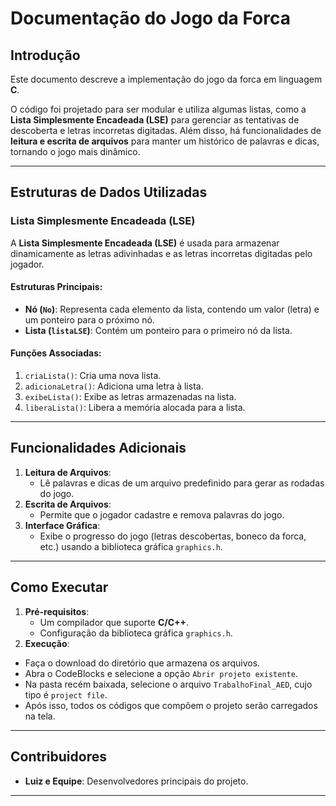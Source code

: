 # Documentação do Jogo da Forca

## Introdução
Este documento descreve a implementação do jogo da forca em linguagem **C**.

O código foi projetado para ser modular e utiliza algumas listas, como a **Lista Simplesmente Encadeada (LSE)** para gerenciar as tentativas de descoberta e letras incorretas digitadas. Além disso, há funcionalidades de **leitura e escrita de arquivos** para manter um histórico de palavras e dicas, tornando o jogo mais dinâmico.

---

## Estruturas de Dados Utilizadas

### Lista Simplesmente Encadeada (LSE)
A **Lista Simplesmente Encadeada (LSE)** é usada para armazenar dinamicamente as letras adivinhadas e as letras incorretas digitadas pelo jogador.

#### Estruturas Principais:
- **Nó (`No`)**: Representa cada elemento da lista, contendo um valor (letra) e um ponteiro para o próximo nó.
- **Lista (`listaLSE`)**: Contém um ponteiro para o primeiro nó da lista.

#### Funções Associadas:
1. `criaLista()`: Cria uma nova lista.
2. `adicionaLetra()`: Adiciona uma letra à lista.
3. `exibeLista()`: Exibe as letras armazenadas na lista.
4. `liberaLista()`: Libera a memória alocada para a lista.

---

## Funcionalidades Adicionais
1. **Leitura de Arquivos**:
   - Lê palavras e dicas de um arquivo predefinido para gerar as rodadas do jogo.
2. **Escrita de Arquivos**:
   - Permite que o jogador cadastre e remova palavras do jogo.
3. **Interface Gráfica**:
   - Exibe o progresso do jogo (letras descobertas, boneco da forca, etc.) usando a biblioteca gráfica `graphics.h`.

---

## Como Executar
1. **Pré-requisitos**:
   - Um compilador que suporte **C/C++**.
   - Configuração da biblioteca gráfica `graphics.h`.
2.  **Execução**:
   - Faça o download do diretório que armazena os arquivos.
   - Abra o CodeBlocks e selecione a opção `Abrir projeto existente`.
   - Na pasta recém baixada, selecione o arquivo `TrabalhoFinal_AED`, cujo tipo é `project file`.
   - Após isso, todos os códigos que compõem o projeto serão carregados na tela.
  
---

## Contribuidores
- **Luiz e Equipe**: Desenvolvedores principais do projeto.

---
